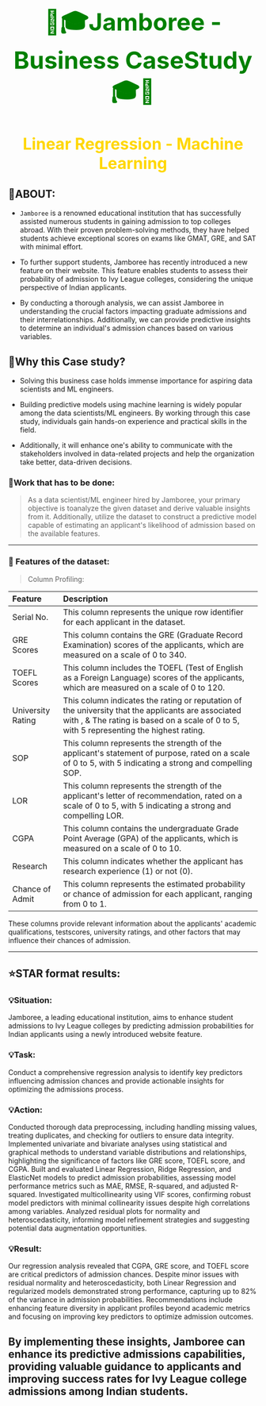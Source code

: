 <h1 align='center'> <font color='Green'><font size=7> 🚸🎓Jamboree - Business CaseStudy🎓🚸 </font> </font></h1>
<h1 align='center'><font color='gold'><font size=6>Linear Regression - Machine Learning </font> </font></h1>


    
## 🔹ABOUT:

* `Jamboree` is a renowned educational institution that has successfully assisted numerous students in gaining admission to top colleges abroad. With their proven problem-solving methods, they have helped students achieve exceptional scores on exams like GMAT, GRE, and SAT with minimal effort.

* To further support students, Jamboree has recently introduced a new feature on their website. This feature enables students to assess their probability of admission to Ivy League colleges, considering the unique perspective of Indian applicants.

* By conducting a thorough analysis, we can assist Jamboree in understanding the crucial factors impacting graduate admissions and their interrelationships. Additionally, we can provide predictive insights to determine an individual's admission chances based on various variables.


## 🔹Why this Case study?

* Solving this business case holds immense importance for aspiring data scientists and ML engineers.

* Building predictive models using machine learning is widely popular among the data scientists/ML engineers. By working through this case study, individuals gain hands-on experience and practical skills in the field.

* Additionally, it will enhance one's ability to communicate with the stakeholders involved in data-related projects and help the organization take better, data-driven decisions.


### 🤞Work that has to be done:

> As a data scientist/ML engineer hired by Jamboree, your primary objective is toanalyze the given dataset and derive valuable insights from it. Additionally, utilize the dataset to construct a predictive model capable of estimating an applicant's likelihood of admission based on the available features.

----

### 📃 Features of the dataset:

> Column Profiling:

| Feature | Description |
|:--------|:------------|
|Serial No.| This column represents the unique row identifier for each applicant in the dataset.|
|GRE Scores| This column contains the GRE (Graduate Record Examination) scores of the applicants, which are measured on a scale of 0 to 340.|
|TOEFL Scores| This column includes the TOEFL (Test of English as a Foreign Language) scores of the applicants, which are measured on a scale of 0 to 120.|
|University Rating| This column indicates the rating or reputation of the university that the applicants are associated with , & The rating is based on a scale of 0 to 5, with 5 representing the highest rating.|
|SOP|This column represents the strength of the applicant's statement of purpose, rated on a scale of 0 to 5, with 5 indicating a strong and compelling SOP.|
|LOR| This column represents the strength of the applicant's letter of recommendation, rated on a scale of 0 to 5, with 5 indicating a strong and compelling LOR.|
|CGPA| This column contains the undergraduate Grade Point Average (GPA) of the applicants, which is measured on a scale of 0 to 10.|
|Research| This column indicates whether the applicant has research experience (1) or not (0).|
|Chance of Admit| This column represents the estimated probability or chance of admission for each applicant, ranging from 0 to 1.|

These columns provide relevant information about the applicants' academic qualifications, testscores, university ratings, and other factors that may influence their chances of admission.

-----
## ⭐STAR format results:

### 💡Situation:
Jamboree, a leading educational institution, aims to enhance student admissions to Ivy League colleges by predicting admission probabilities for Indian applicants using a newly introduced website feature.

### 💡Task:
Conduct a comprehensive regression analysis to identify key predictors influencing admission chances and provide actionable insights for optimizing the admissions process.

### 💡Action:

Conducted thorough data preprocessing, including handling missing values, treating duplicates, and checking for outliers to ensure data integrity.
Implemented univariate and bivariate analyses using statistical and graphical methods to understand variable distributions and relationships, highlighting the significance of factors like GRE score, TOEFL score, and CGPA.
Built and evaluated Linear Regression, Ridge Regression, and ElasticNet models to predict admission probabilities, assessing model performance metrics such as MAE, RMSE, R-squared, and adjusted R-squared.
Investigated multicollinearity using VIF scores, confirming robust model predictors with minimal collinearity issues despite high correlations among variables.
Analyzed residual plots for normality and heteroscedasticity, informing model refinement strategies and suggesting potential data augmentation opportunities.

### 💡Result:
Our regression analysis revealed that CGPA, GRE score, and TOEFL score are critical predictors of admission chances. Despite minor issues with residual normality and heteroscedasticity, both Linear Regression and regularized models demonstrated strong performance, capturing up to 82% of the variance in admission probabilities. Recommendations include enhancing feature diversity in applicant profiles beyond academic metrics and focusing on improving key predictors to optimize admission outcomes.

By implementing these insights, Jamboree can enhance its predictive admissions capabilities, providing valuable guidance to applicants and improving success rates for Ivy League college admissions among Indian students.
------
